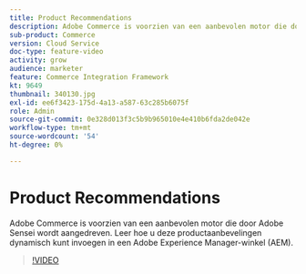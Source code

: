 ```yaml
---
title: Product Recommendations
description: Adobe Commerce is voorzien van een aanbevolen motor die door Adobe Sensei wordt aangedreven. Leer hoe u deze productaanbevelingen dynamisch kunt invoegen in een Adobe Experience Manager-winkel (AEM).
sub-product: Commerce
version: Cloud Service
doc-type: feature-video
activity: grow
audience: marketer
feature: Commerce Integration Framework
kt: 9649
thumbnail: 340130.jpg
exl-id: ee6f3423-175d-4a13-a587-63c285b6075f
role: Admin
source-git-commit: 0e328d013f3c5b9b965010e4e410b6fda2de042e
workflow-type: tm+mt
source-wordcount: '54'
ht-degree: 0%

---
```


# Product Recommendations

Adobe Commerce is voorzien van een aanbevolen motor die door Adobe Sensei wordt aangedreven. Leer hoe u deze productaanbevelingen dynamisch kunt invoegen in een Adobe Experience Manager-winkel (AEM).

>[!VIDEO](https://video.tv.adobe.com/v/340130/?learn=on)
